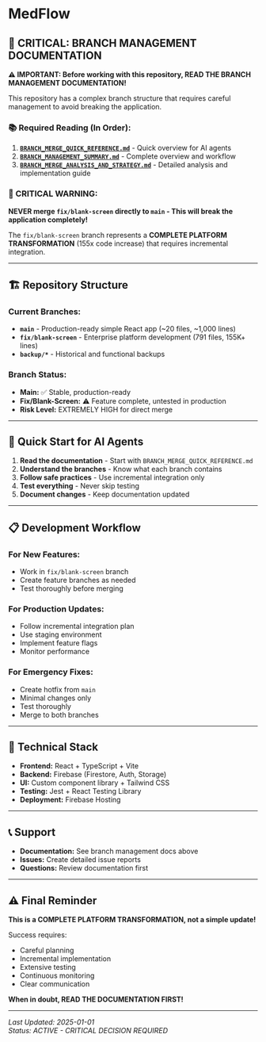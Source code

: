# MedFlow

## 🚨 CRITICAL: BRANCH MANAGEMENT DOCUMENTATION

**⚠️ IMPORTANT: Before working with this repository, READ THE BRANCH MANAGEMENT DOCUMENTATION!**

This repository has a complex branch structure that requires careful management to avoid breaking the application.

### **📚 Required Reading (In Order):**

1. **[`BRANCH_MERGE_QUICK_REFERENCE.md`](BRANCH_MERGE_QUICK_REFERENCE.md)** - Quick overview for AI agents
2. **[`BRANCH_MANAGEMENT_SUMMARY.md`](BRANCH_MANAGEMENT_SUMMARY.md)** - Complete overview and workflow
3. **[`BRANCH_MERGE_ANALYSIS_AND_STRATEGY.md`](BRANCH_MERGE_ANALYSIS_AND_STRATEGY.md)** - Detailed analysis and implementation guide

### **🚫 CRITICAL WARNING:**

**NEVER merge `fix/blank-screen` directly to `main` - This will break the application completely!**

The `fix/blank-screen` branch represents a **COMPLETE PLATFORM TRANSFORMATION** (155x code increase) that requires incremental integration.

---

## 🏗️ Repository Structure

### **Current Branches:**
- **`main`** - Production-ready simple React app (~20 files, ~1,000 lines)
- **`fix/blank-screen`** - Enterprise platform development (791 files, 155K+ lines)
- **`backup/*`** - Historical and functional backups

### **Branch Status:**
- **Main:** ✅ Stable, production-ready
- **Fix/Blank-Screen:** ⚠️ Feature complete, untested in production
- **Risk Level:** EXTREMELY HIGH for direct merge

---

## 🎯 Quick Start for AI Agents

1. **Read the documentation** - Start with `BRANCH_MERGE_QUICK_REFERENCE.md`
2. **Understand the branches** - Know what each branch contains
3. **Follow safe practices** - Use incremental integration only
4. **Test everything** - Never skip testing
5. **Document changes** - Keep documentation updated

---

## 📋 Development Workflow

### **For New Features:**
- Work in `fix/blank-screen` branch
- Create feature branches as needed
- Test thoroughly before merging

### **For Production Updates:**
- Follow incremental integration plan
- Use staging environment
- Implement feature flags
- Monitor performance

### **For Emergency Fixes:**
- Create hotfix from `main`
- Minimal changes only
- Test thoroughly
- Merge to both branches

---

## 🔧 Technical Stack

- **Frontend:** React + TypeScript + Vite
- **Backend:** Firebase (Firestore, Auth, Storage)
- **UI:** Custom component library + Tailwind CSS
- **Testing:** Jest + React Testing Library
- **Deployment:** Firebase Hosting

---

## 📞 Support

- **Documentation:** See branch management docs above
- **Issues:** Create detailed issue reports
- **Questions:** Review documentation first

---

## ⚠️ Final Reminder

**This is a COMPLETE PLATFORM TRANSFORMATION, not a simple update!**

Success requires:
- Careful planning
- Incremental implementation  
- Extensive testing
- Continuous monitoring
- Clear communication

**When in doubt, READ THE DOCUMENTATION FIRST!**

---

*Last Updated: 2025-01-01*  
*Status: ACTIVE - CRITICAL DECISION REQUIRED*